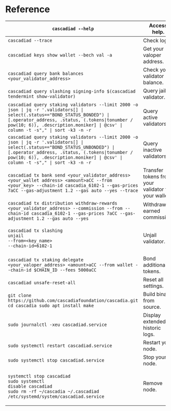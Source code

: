 # Reference

| `cascadiad --help`                                                                                                                                                                                                                                                 | Access help.                                        |
| ------------------------------------------------------------------------------------------------------------------------------------------------------------------------------------------------------------------------------------------------------------------ | --------------------------------------------------- |
| `cascadiad --trace`                                                                                                                                                                                                                                                | Check logs.                                         |
| `cascadiad keys show wallet --bech val -a`                                                                                                                                                                                                                         | Get your valoper address.                           |
| `cascadiad query bank balances <your_validator_address>`                                                                                                                                                                                                           | Check your validator balance.                       |
| `cascadiad query slashing signing-info $(cascadiad tendermint show-validator)`                                                                                                                                                                                     | Query jailed validator.                             |
| `cascadiad query staking validators --limit 2000 -o json \| jq -r '.validators[] \| select(.status=="BOND_STATUS_BONDED") \| [.operator_address, .status, (.tokens\|tonumber / pow(10; 6)), .description.moniker] \| @csv' \| column -t -s"," \| sort -k3 -n -r`   | Query active validators.                            |
| `cascadiad query staking validators --limit 2000 -o json \| jq -r '.validators[] \| select(.status=="BOND_STATUS_UNBONDED") \| [.operator_address, .status, (.tokens\|tonumber / pow(10; 6)), .description.moniker] \| @csv' \| column -t -s"," \| sort -k3 -n -r` | Query inactive validators.                          |
| `cascadiad tx bank send <your_validator_address> <your_wallet address> <amount>aCC --from <your_key> --chain-id cascadia_6102-1 --gas-prices 7aCC --gas-adjustment 1.2 --gas auto --yes --trace`                                                                   | Transfer tokens from your validator to your wallet. |
| `cascadiad tx distribution withdraw-rewards <your_validator_address> --commission --from --chain-id cascadia_6102-1 --gas-prices 7aCC --gas-adjustment 1.2 --gas auto --yes`                                                                                       | Withdraw earned commission.                         |
| <p><code>cascadiad tx slashing unjail</code><br><code>--from=&#x3C;key_name></code><br><code>--chain-id=6102-1</code></p>                                                                                                                                          | Unjail validator.                                   |
| `cascadiad tx staking delegate <your_valoper_address> <amount>aCC --from wallet --chain-id $CHAIN_ID --fees 5000aCC`                                                                                                                                               | Bond additional tokens.                             |
| `cascadiad unsafe-reset-all`                                                                                                                                                                                                                                       | Reset all settings.                                 |
| `git clone https://github.com/cascadiafoundation/cascadia.git cd cascadia sudo apt install make`                                                                                                                                                                   | Build binary from source.                           |
| `sudo journalctl -xeu cascadiad.service`                                                                                                                                                                                                                           | Display extended, historic logs.                    |
| `sudo systemctl restart cascadiad.service`                                                                                                                                                                                                                         | Restart your node.                                  |
| `sudo systemctl stop cascadiad.service`                                                                                                                                                                                                                            | Stop your node.                                     |
| <p><code>systemctl stop cascadiad</code><br><code>sudo systemctl disable cascadiad</code><br><code>sudo rm -rf ~/cascadia ~/.cascadiad /etc/systemd/system/cascadiad.service</code></p>                                                                            | Remove node.                                        |
